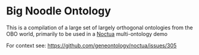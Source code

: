 # Big Noodle Ontology

This is a compilation of a large set of largely orthogonal ontologies from the OBO world, primarily to be used in a [Noctua](http://noctua.berkeleybop.org/) multi-ontology demo

For context see: https://github.com/geneontology/noctua/issues/305
